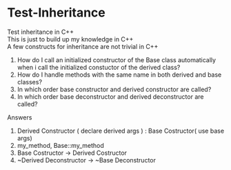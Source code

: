 # Test-Inheritance
Test inheritance in C++  
This is just to build up my knowledge in C++  
A few constructs for inheritance are not trivial in C++  
1) How do I call an initialized constructor of the Base class automatically when i call the initialized constuctor of the derived class?  
2) How do I handle methods with the same name in both derived and base classes?  
3) In which order base constructor and derived constructor are called?  
4) In which order base deconstructor and derived deconstructor are called?  

Answers  
1) Derived Constructor ( declare derived args ) : Base Costructor( use base args)  
2) my_method, Base::my_method  
3) Base Costructor -> Derived Costructor  
4) ~Derived Deconstructor -> ~Base Deconstructor  
